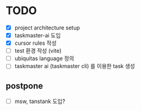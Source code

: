 # TODO

- [x] project architecture setup
- [x] taskmaster-ai 도입
- [x] cursor rules 작성
- [ ] test 환경 작성 (vite)
- [ ] ubiquitas language 정의
- [ ] taskmaster ai (taskmaster cli) 를 이용한 task 생성

## postpone

- [ ] msw, tanstank 도입?